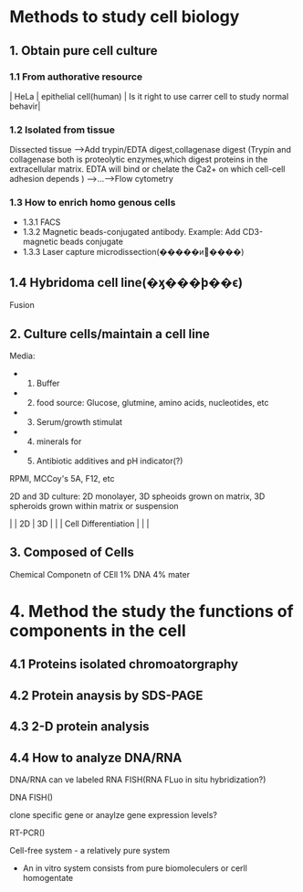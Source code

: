 # Methods to study cell biology


## 1. Obtain pure cell culture

### 1.1 From authorative resource
| HeLa | epithelial cell(human) | Is it right to use carrer cell to study normal behavir|

### 1.2 Isolated from tissue
Dissected tissue
-->Add trypin/EDTA digest,collagenase digest
(Trypin and collagenase both is proteolytic enzymes,which digest proteins in the
extracellular matrix. EDTA will bind or chelate the Ca2+ on which cell-cell adhesion
depends )
-->...-->Flow cytometry

### 1.3 How to enrich homo genous cells
+ 1.3.1 FACS
+ 1.3.2 Magnetic beads-conjugated antibody. Example: Add CD3-magnetic beads conjugate
+ 1.3.3 Laser capture microdissection(�����и����)

## 1.4 Hybridoma cell line(�ӽ���ϸ��ϵ)

Fusion


## 2. Culture cells/maintain a cell line

Media:
+ 1. Buffer
+ 2. food source: Glucose, glutmine, amino acids, nucleotides, etc
+ 3. Serum/growth stimulat
+ 4. minerals for  
+ 5. Antibiotic additives and pH indicator(?)

RPMI, MCCoy's 5A, F12, etc

2D and 3D culture: 2D monolayer, 3D spheoids grown on matrix, 3D spheroids grown
within matrix or suspension

| | 2D | 3D |
|
| Cell Differentiation |
|
|


## 3. Composed of Cells
Chemical Componetn of CEll
1% DNA
4% mater


# 4. Method the study the functions of components in the cell

## 4.1 Proteins isolated chromoatorgraphy
## 4.2 Protein anaysis by SDS-PAGE

## 4.3 2-D protein analysis


## 4.4 How to analyze DNA/RNA
DNA/RNA can ve labeled
RNA FISH(RNA FLuo in situ hybridization?)

DNA FISH()

clone specific gene or anaylze gene expression levels?

RT-PCR()

Cell-free system - a relatively pure system
+ An in vitro system consists from pure biomoleculers or cerll homogentate
